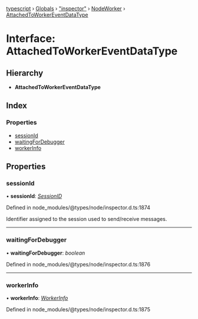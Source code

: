 [typescript](../README.md) › [Globals](../globals.md) › ["inspector"](../modules/_inspector_.md) › [NodeWorker](../modules/_inspector_.nodeworker.md) › [AttachedToWorkerEventDataType](_inspector_.nodeworker.attachedtoworkereventdatatype.md)

# Interface: AttachedToWorkerEventDataType

## Hierarchy

* **AttachedToWorkerEventDataType**

## Index

### Properties

* [sessionId](_inspector_.nodeworker.attachedtoworkereventdatatype.md#sessionid)
* [waitingForDebugger](_inspector_.nodeworker.attachedtoworkereventdatatype.md#waitingfordebugger)
* [workerInfo](_inspector_.nodeworker.attachedtoworkereventdatatype.md#workerinfo)

## Properties

###  sessionId

• **sessionId**: *[SessionID](../modules/_inspector_.nodeworker.md#sessionid)*

Defined in node_modules/@types/node/inspector.d.ts:1874

Identifier assigned to the session used to send/receive messages.

___

###  waitingForDebugger

• **waitingForDebugger**: *boolean*

Defined in node_modules/@types/node/inspector.d.ts:1876

___

###  workerInfo

• **workerInfo**: *[WorkerInfo](_inspector_.nodeworker.workerinfo.md)*

Defined in node_modules/@types/node/inspector.d.ts:1875
